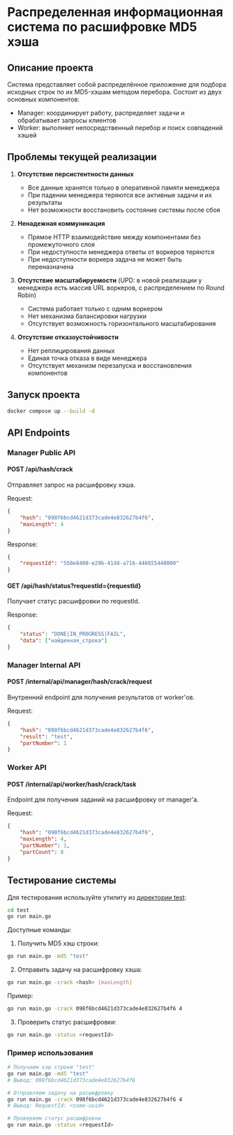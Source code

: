 # Распределенная информационная система по расшифровке MD5 хэша

## Описание проекта

Система представляет собой распределённое приложение для подбора исходных строк по их MD5-хэшам методом перебора. Состоит из двух основных компонентов:
- Manager: координирует работу, распределяет задачи и обрабатывает запросы клиентов
- Worker: выполняет непосредственный перебор и поиск совпадений хэшей

## Проблемы текущей реализации

1. **Отсутствие персистентности данных**
   - Все данные хранятся только в оперативной памяти менеджера
   - При падении менеджера теряются все активные задачи и их результаты
   - Нет возможности восстановить состояние системы после сбоя

2. **Ненадежная коммуникация**
   - Прямое HTTP взаимодействие между компонентами без промежуточного слоя
   - При недоступности менеджера ответы от воркеров теряются
   - При недоступности воркера задача не может быть переназначена

3. **Отсутствие масштабируемости** (UPD: в новой реализации у менеджера есть массив URL воркеров, с распределением по Round Robin)
   - Система работает только с одним воркером
   - Нет механизма балансировки нагрузки
   - Отсутствует возможность горизонтального масштабирования

4. **Отсутствие отказоустойчивости**
   - Нет реплицирования данных
   - Единая точка отказа в виде менеджера
   - Отсутствует механизм перезапуска и восстановления компонентов

## Запуск проекта

```bash
docker compose up --build -d
```

## API Endpoints

### Manager Public API

#### POST /api/hash/crack
Отправляет запрос на расшифровку хэша.

Request:
```json
{
    "hash": "098f6bcd4621d373cade4e832627b4f6",
    "maxLength": 4
}
```

Response:
```json
{
    "requestId": "550e8400-e29b-41d4-a716-446655440000"
}
```

#### GET /api/hash/status?requestId={requestId}
Получает статус расшифровки по requestId.

Response:
```json
{
    "status": "DONE|IN_PROGRESS|FAIL",
    "data": ["найденная_строка"]
}
```

### Manager Internal API

#### POST /internal/api/manager/hash/crack/request
Внутренний endpoint для получения результатов от worker'ов.

Request:
```json
{
    "hash": "098f6bcd4621d373cade4e832627b4f6",
    "result": "test",
    "partNumber": 1
}
```

### Worker API

#### POST /internal/api/worker/hash/crack/task
Endpoint для получения заданий на расшифровку от manager'а.

Request:
```json
{
    "hash": "098f6bcd4621d373cade4e832627b4f6",
    "maxLength": 4,
    "partNumber": 1,
    "partCount": 8
}
```

## Тестирование системы

Для тестирования используйте утилиту из [директории test](test):

```bash
cd test
go run main.go
```

Доступные команды:

1. Получить MD5 хэш строки:
```bash
go run main.go -md5 "test"
```

2. Отправить задачу на расшифровку хэша:
```bash
go run main.go -crack <hash> [maxLength]
```
Пример:
```bash
go run main.go -crack 098f6bcd4621d373cade4e832627b4f6 4
```

3. Проверить статус расшифровки:
```bash
go run main.go -status <requestId>
```

### Пример использования

```bash
# Получаем хэш строки "test"
go run main.go -md5 "test"
# Вывод: 098f6bcd4621d373cade4e832627b4f6

# Отправляем задачу на расшифровку
go run main.go -crack 098f6bcd4621d373cade4e832627b4f6 4
# Вывод: RequestId: <some-uuid>

# Проверяем статус расшифровки
go run main.go -status <requestId>
```
